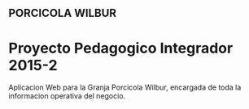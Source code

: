 ## PORCICOLA WILBUR

# Proyecto Pedagogico Integrador 2015-2


Aplicacion Web para la Granja Porcicola Wilbur, encargada de toda la informacion operativa del negocio.
